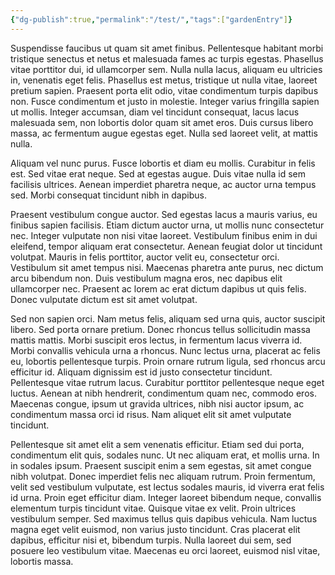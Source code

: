```yaml
---
{"dg-publish":true,"permalink":"/test/","tags":["gardenEntry"]}
---
```




Suspendisse faucibus ut quam sit amet finibus. Pellentesque habitant morbi tristique senectus et netus et malesuada fames ac turpis egestas. Phasellus vitae porttitor dui, id ullamcorper sem. Nulla nulla lacus, aliquam eu ultricies in, venenatis eget felis. Phasellus est metus, tristique ut nulla vitae, laoreet pretium sapien. Praesent porta elit odio, vitae condimentum turpis dapibus non. Fusce condimentum et justo in molestie. Integer varius fringilla sapien ut mollis. Integer accumsan, diam vel tincidunt consequat, lacus lacus malesuada sem, non lobortis dolor quam sit amet eros. Duis cursus libero massa, ac fermentum augue egestas eget. Nulla sed laoreet velit, at mattis nulla.

Aliquam vel nunc purus. Fusce lobortis et diam eu mollis. Curabitur in felis est. Sed vitae erat neque. Sed at egestas augue. Duis vitae nulla id sem facilisis ultrices. Aenean imperdiet pharetra neque, ac auctor urna tempus sed. Morbi consequat tincidunt nibh in dapibus.

Praesent vestibulum congue auctor. Sed egestas lacus a mauris varius, eu finibus sapien facilisis. Etiam dictum auctor urna, ut mollis nunc consectetur nec. Integer vulputate non nisi vitae laoreet. Vestibulum finibus enim in dui eleifend, tempor aliquam erat consectetur. Aenean feugiat dolor ut tincidunt volutpat. Mauris in felis porttitor, auctor velit eu, consectetur orci. Vestibulum sit amet tempus nisi. Maecenas pharetra ante purus, nec dictum arcu bibendum non. Duis vestibulum magna eros, nec dapibus elit ullamcorper nec. Praesent ac lorem ac erat dictum dapibus ut quis felis. Donec vulputate dictum est sit amet volutpat.

Sed non sapien orci. Nam metus felis, aliquam sed urna quis, auctor suscipit libero. Sed porta ornare pretium. Donec rhoncus tellus sollicitudin massa mattis mattis. Morbi suscipit eros lectus, in fermentum lacus viverra id. Morbi convallis vehicula urna a rhoncus. Nunc lectus urna, placerat ac felis eu, lobortis pellentesque turpis. Proin ornare rutrum ligula, sed rhoncus arcu efficitur id. Aliquam dignissim est id justo consectetur tincidunt. Pellentesque vitae rutrum lacus. Curabitur porttitor pellentesque neque eget luctus. Aenean at nibh hendrerit, condimentum quam nec, commodo eros. Maecenas congue, ipsum ut gravida ultrices, nibh nisi auctor ipsum, ac condimentum massa orci id risus. Nam aliquet elit sit amet vulputate tincidunt.

Pellentesque sit amet elit a sem venenatis efficitur. Etiam sed dui porta, condimentum elit quis, sodales nunc. Ut nec aliquam erat, et mollis urna. In in sodales ipsum. Praesent suscipit enim a sem egestas, sit amet congue nibh volutpat. Donec imperdiet felis nec aliquam rutrum. Proin fermentum, velit sed vestibulum vulputate, est lectus sodales mauris, id viverra erat felis id urna. Proin eget efficitur diam. Integer laoreet bibendum neque, convallis elementum turpis tincidunt vitae. Quisque vitae ex velit. Proin ultrices vestibulum semper. Sed maximus tellus quis dapibus vehicula. Nam luctus magna eget velit euismod, non varius justo tincidunt. Cras placerat elit dapibus, efficitur nisi et, bibendum turpis. Nulla laoreet dui sem, sed posuere leo vestibulum vitae. Maecenas eu orci laoreet, euismod nisl vitae, lobortis massa. 
